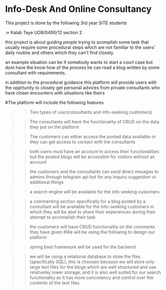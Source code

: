 # Info-Desk And Online Consultancy 


This project is done by the following 3rd year SiTE students
 
 -> Kalab Taye		UGR/0490/12	section 2
 
 
 
 

this project is about guiding people trying to acomplish some task that usually require some procedural steps which are not familiar to the users' daily routine and others which they can't find closely. 

an example situation can be if somebody wants to start a court case but dont have the know how of the process he can read a blog written by some consultant with requirements.

in addition to the procedural guidance this platform will provide users with the opprtunity to closely get personal advices from private consultants who have closer encounters with situations like theirs


#The platform will include the following features

>>Two types of user(consultants and info-seeking customers)

>>The consultants will have the functionality of CRUD on the data they put on the platform

>>The customers can either access the posted data available or they can get access to contact with the consultants

>>both users must have an account to access their functionalities but the posted blogs will be accessible for visitors without an account

>>the customers and the consultants can send direct mesages to admins through telegram api bot for any inquiry suggestion or additional things

>>a search engine will be available for the info seeking customers

>>a commenting section specifically for a blog posted by a consultant will be available for the info-seeking customers in which they will be abel to share their experiences during their attempt to accomplish their task

>>the customers will have CRUD functionality on the comments they have given
#We will be using the following to design our platform

>>spring boot framework will be used for the backend

>>we will be using a relational database to store the files (specifically SQL), this is choosen because we will store only large text files for the blogs which are well structured and use relativeley lower storage, and it is also well suited for our search functionality as it has more concistency and control over the contents of the text files 
>>
